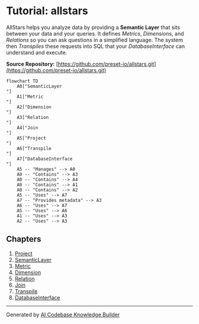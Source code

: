 # Tutorial: allstars

AllStars helps you analyze data by providing a **Semantic Layer** that sits between your data and your queries. It defines *Metrics*, *Dimensions*, and *Relations* so you can ask questions in a simplified language. The system then *Transpiles* these requests into SQL that your *DatabaseInterface* can understand and execute.


**Source Repository:** [https://github.com/preset-io/allstars.git](https://github.com/preset-io/allstars.git)

```mermaid
flowchart TD
    A0["SemanticLayer
"]
    A1["Metric
"]
    A2["Dimension
"]
    A3["Relation
"]
    A4["Join
"]
    A5["Project
"]
    A6["Transpile
"]
    A7["DatabaseInterface
"]
    A5 -- "Manages" --> A0
    A0 -- "Contains" --> A3
    A0 -- "Contains" --> A4
    A0 -- "Contains" --> A1
    A0 -- "Contains" --> A2
    A5 -- "Uses" --> A7
    A7 -- "Provides metadata" --> A3
    A6 -- "Uses" --> A7
    A5 -- "Uses" --> A6
    A1 -- "Uses" --> A3
    A2 -- "Uses" --> A3
```

## Chapters

1. [Project
](01_project_.md)
2. [SemanticLayer
](02_semanticlayer_.md)
3. [Metric
](03_metric_.md)
4. [Dimension
](04_dimension_.md)
5. [Relation
](05_relation_.md)
6. [Join
](06_join_.md)
7. [Transpile
](07_transpile_.md)
8. [DatabaseInterface
](08_databaseinterface_.md)


---

Generated by [AI Codebase Knowledge Builder](https://github.com/The-Pocket/Tutorial-Codebase-Knowledge)